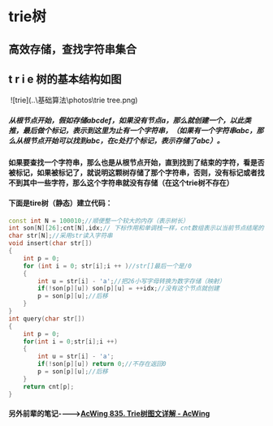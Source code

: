 # trie树

## 高效存储，查找字符串集合

## 	t r i e 树的基本结构如图

​	![trie](..\基础算法\photos\trie tree.png)

##### 从根节点开始，假如存储abcdef，如果没有节点a，那么就创建一个，以此类推，最后做个标记，表示到这里为止有一个字符串，（如果有一个字符串abc，那么从根节点开始可以找到abc，在c处打个标记，表示存储了abc）。

#### 如果要查找一个字符串，那么也是从根节点开始，直到找到了结束的字符，看是否被标记，如果被标记了，就说明这颗树存储了那个字符串，否则，没有标记或者找不到其中一些字符，那么这个字符串就没有存储（在这个trie树不存在）

#### 下面是tire树（静态）建立代码：

````c++
const int N = 100010;//顺便整一个较大的内存（表示树长）
int son[N][26];cnt[N],idx;// 下标作用和单调栈一样，cnt数组表示以当前节点结尾的字符串有多少个
char str[N];//采用str读入字符串
void insert(char str[])
{
	int p = 0;
    for (int i = 0; str[i];i ++ )//str[]最后一个是/0
    {
		int u = str[i] - 'a';//把26小写字母转换为数字存储（映射）
        if(!son[p][u]) son[p][u] = ++idx;//没有这个节点就创建
        p = son[p][u];//后移
    }
}
int query(char str[])
{
	int p = 0;
    for(int i = 0;str[i];i ++)
    {
		int u = str[i] - 'a';
        if(!son[p][u]) return 0;//不存在返回0
        p = son[p][u];//后移
    }
	return cnt[p];
}

````

#### 另外前辈的笔记---->[AcWing 835. Trie树图文详解 - AcWing](https://www.acwing.com/file_system/file/content/whole/index/content/1553895/)
